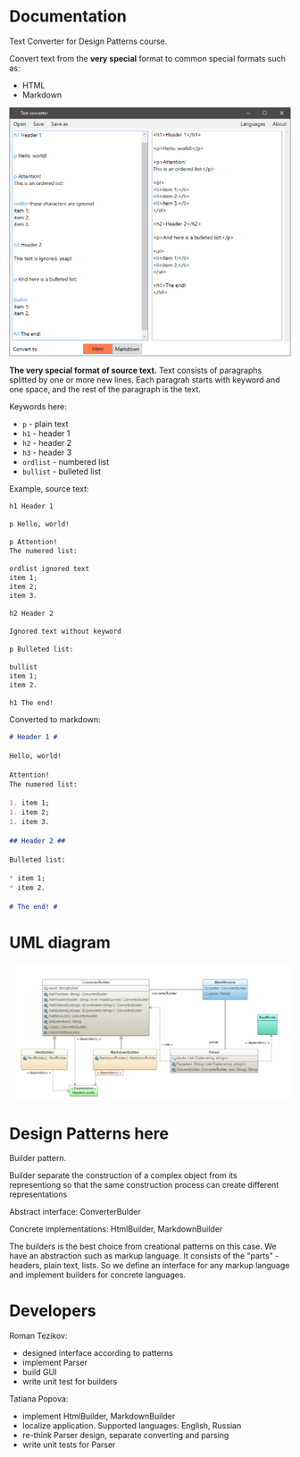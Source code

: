 # Documentation

Text Converter for Design Patterns course.

Convert text from the **very special** format to common special formats such as:
* HTML
* Markdown

![screenshot](https://github.com/TezRomacH/CS361-DP-collaboration-1/blob/master/TextConverter_screenshot.png)


**The very special format of source text.** Text consists of paragraphs splitted by one or more new lines. Each paragrah starts with keyword and one space, and the rest of the paragraph is the text.

Keywords here:

* ```p``` - plain text
* ```h1``` - header 1
* ```h2``` - header 2
* ```h3``` - header 3
* ```ordlist``` - numbered list
* ```bullist``` - bulleted list

Example, source text:
```
h1 Header 1

p Hello, world!

p Attention!
The numered list:

ordlist ignored text
item 1;
item 2;
item 3.

h2 Header 2

Ignored text without keyword

p Bulleted list:

bullist
item 1;
item 2.

h1 The end!
```

Converted to markdown:

```md
# Header 1 #

Hello, world!

Attention!
The numered list:

1. item 1;
1. item 2;
1. item 3.

## Header 2 ##

Bulleted list:

* item 1;
* item 2.

# The end! #
```

# UML diagram

![UMl Diagram](https://github.com/TezRomacH/CS361-DP-collaboration-1/blob/master/uml.png)

# Design Patterns here
Builder pattern.

Builder separate the construction of a complex object from its representiong so that the same construction process can create different representations

Abstract interface: ConverterBulder

Concrete implementations: HtmlBuilder, MarkdownBuilder

The builders is the best choice from creational patterns on this case. We have an abstraction such as markup language. It consists of the "parts" - headers, plain text, lists. So we define an interface for any markup language and implement builders for concrete languages.

# Developers
Roman Tezikov: 
* designed interface according to patterns
* implement Parser
* build GUI
* write unit test for builders

Tatiana Popova:
* implement HtmlBuilder, MarkdownBuilder
* localize application. Supported languages: English, Russian 
* re-think Parser design, separate converting and parsing
* write unit tests for Parser
